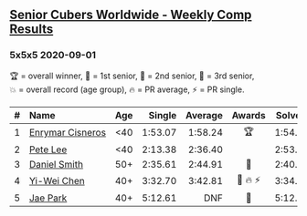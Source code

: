 <style>table {white-space: nowrap;}</style>

## [Senior Cubers Worldwide - Weekly Comp Results](/scw-comp/results/)
### 5x5x5 2020-09-01

<span style="white-space: nowrap;">🏆 = overall winner</span>, <span style="white-space: nowrap;">🥇 = 1st senior</span>, <span style="white-space: nowrap;">🥈 = 2nd senior</span>, <span style="white-space: nowrap;">🥉 = 3rd senior</span>, <span style="white-space: nowrap;">💥 = overall record (age group)</span>, <span style="white-space: nowrap;">🔥 = PR average</span>, <span style="white-space: nowrap;">⚡ = PR single</span>.

| # | Name | Age | Single | Average | Awards | Solve 1 | Solve 2 | Solve 3 | Solve 4 | Solve 5 | Video |
| :--: | :-- | :--: | --: | --: | :--: | --: | --: | --: | --: | --: | :-- |
| 1 | [Enrymar Cisneros](../../persons/enrymar_cisneros/555.md) | <40 | 1:53.07 | 1:58.24 | 🏆 | 1:54.33 | 1:56.19 | 2:04.21 | 1:53.07 | 2:13.11 | [Desktop](https://www.facebook.com/events/987180995036806/permalink/992590217829217) / [Mobile](https://m.facebook.com/events/987180995036806?view=permalink&id=992590217829217) |
| 2 | [Pete Lee](../../persons/pete_lee/555.md) | <40 | 2:13.38 | 2:36.40 |  | 2:53.44 | 2:13.38 | 2:22.90 | 2:46.05 | 2:40.24 | [Desktop](https://www.facebook.com/events/987180995036806/permalink/989478551473717) / [Mobile](https://m.facebook.com/events/987180995036806?view=permalink&id=989478551473717) |
| 3 | [Daniel Smith](../../persons/daniel_smith/555.md) | 50+ | 2:35.61 | 2:44.91 | 🥇 | 2:40.51 | 2:35.61 | 2:58.61 | DNS | DNS | [Desktop](https://www.facebook.com/events/987180995036806/permalink/992470331174539) / [Mobile](https://m.facebook.com/events/987180995036806?view=permalink&id=992470331174539) |
| 4 | [Yi-Wei Chen](../../persons/yi_wei_chen/555.md) | 40+ | 3:32.70 | 3:42.81 | 🥈 🔥 ⚡ | 3:34.65 | 3:32.70 | 4:01.07 | DNS | DNS | [Desktop](https://www.facebook.com/events/987180995036806/permalink/987838534971052) / [Mobile](https://m.facebook.com/events/987180995036806?view=permalink&id=987838534971052) |
| 5 | [Jae Park](../../persons/jae_park/555.md) | 40+ | 5:12.61 | DNF | 🥉 | 5:12.61 | 5:26.77 | DNS | DNS | DNS | [Desktop](https://www.facebook.com/events/987180995036806/permalink/988277498260489) / [Mobile](https://m.facebook.com/events/987180995036806?view=permalink&id=988277498260489) |

<!-- Global site tag (gtag.js) - Google Analytics -->
<script async src="https://www.googletagmanager.com/gtag/js?id=UA-86348435-3"></script>
<script>window.dataLayer = window.dataLayer || []; function gtag() {dataLayer.push(arguments);} gtag('js', new Date()); gtag('config', 'UA-86348435-3');</script>
